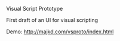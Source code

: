 Visual Script Prototype

First draft of an UI for visual scripting

Demo: http://majkd.com/vsproto/index.html
